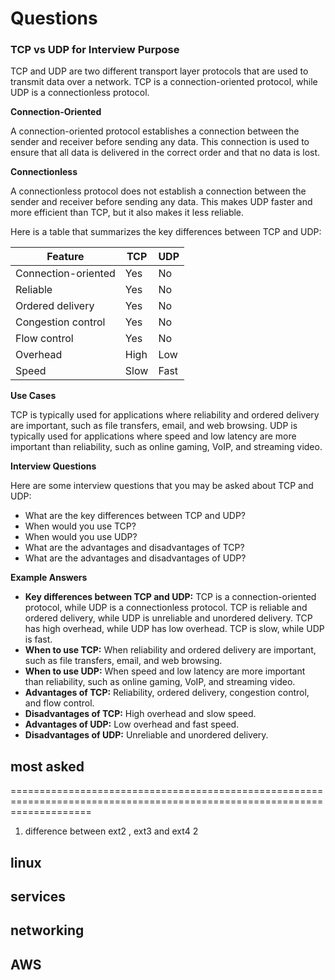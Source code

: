 # Questions

### TCP vs UDP for Interview Purpose

TCP and UDP are two different transport layer protocols that are used to transmit data over a network. TCP is a connection-oriented protocol, while UDP is a connectionless protocol.

**Connection-Oriented**

A connection-oriented protocol establishes a connection between the sender and receiver before sending any data. This connection is used to ensure that all data is delivered in the correct order and that no data is lost.

**Connectionless**

A connectionless protocol does not establish a connection between the sender and receiver before sending any data. This makes UDP faster and more efficient than TCP, but it also makes it less reliable.

Here is a table that summarizes the key differences between TCP and UDP:

| Feature | TCP | UDP |
|---|---|---|
| Connection-oriented | Yes | No |
| Reliable | Yes | No |
| Ordered delivery | Yes | No |
| Congestion control | Yes | No |
| Flow control | Yes | No |
| Overhead | High | Low |
| Speed | Slow | Fast |

**Use Cases**

TCP is typically used for applications where reliability and ordered delivery are important, such as file transfers, email, and web browsing. UDP is typically used for applications where speed and low latency are more important than reliability, such as online gaming, VoIP, and streaming video.

**Interview Questions**

Here are some interview questions that you may be asked about TCP and UDP:

* What are the key differences between TCP and UDP?
* When would you use TCP?
* When would you use UDP?
* What are the advantages and disadvantages of TCP?
* What are the advantages and disadvantages of UDP?

**Example Answers**

* **Key differences between TCP and UDP:** TCP is a connection-oriented protocol, while UDP is a connectionless protocol. TCP is reliable and ordered delivery, while UDP is unreliable and unordered delivery. TCP has high overhead, while UDP has low overhead. TCP is slow, while UDP is fast.
* **When to use TCP:** When reliability and ordered delivery are important, such as file transfers, email, and web browsing.
* **When to use UDP:** When speed and low latency are more important than reliability, such as online gaming, VoIP, and streaming video.
* **Advantages of TCP:** Reliability, ordered delivery, congestion control, and flow control.
* **Disadvantages of TCP:** High overhead and slow speed.
* **Advantages of UDP:** Low overhead and fast speed.
* **Disadvantages of UDP:** Unreliable and unordered delivery.


## most asked
==========================================================================================================================

 
1) difference between ext2 , ext3 and ext4
2
## linux 

## services
## networking

## AWS